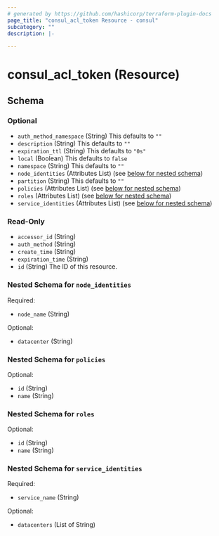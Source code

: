 ```yaml
---
# generated by https://github.com/hashicorp/terraform-plugin-docs
page_title: "consul_acl_token Resource - consul"
subcategory: ""
description: |-
  
---
```


# consul_acl_token (Resource)





<!-- schema generated by tfplugindocs -->
## Schema

### Optional

- `auth_method_namespace` (String) This defaults to `""`
- `description` (String) This defaults to `""`
- `expiration_ttl` (String) This defaults to `"0s"`
- `local` (Boolean) This defaults to `false`
- `namespace` (String) This defaults to `""`
- `node_identities` (Attributes List) (see [below for nested schema](#nestedatt--node_identities))
- `partition` (String) This defaults to `""`
- `policies` (Attributes List) (see [below for nested schema](#nestedatt--policies))
- `roles` (Attributes List) (see [below for nested schema](#nestedatt--roles))
- `service_identities` (Attributes List) (see [below for nested schema](#nestedatt--service_identities))

### Read-Only

- `accessor_id` (String)
- `auth_method` (String)
- `create_time` (String)
- `expiration_time` (String)
- `id` (String) The ID of this resource.

<a id="nestedatt--node_identities"></a>
### Nested Schema for `node_identities`

Required:

- `node_name` (String)

Optional:

- `datacenter` (String)


<a id="nestedatt--policies"></a>
### Nested Schema for `policies`

Optional:

- `id` (String)
- `name` (String)


<a id="nestedatt--roles"></a>
### Nested Schema for `roles`

Optional:

- `id` (String)
- `name` (String)


<a id="nestedatt--service_identities"></a>
### Nested Schema for `service_identities`

Required:

- `service_name` (String)

Optional:

- `datacenters` (List of String)
